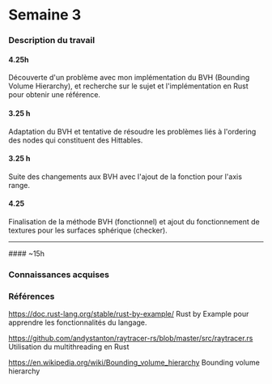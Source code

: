 # Semaine 3

### Description du travail

#### 4.25h

Découverte d'un problème avec mon implémentation du BVH (Bounding Volume Hierarchy), et recherche sur le sujet et l'implémentation en Rust pour obtenir une référence.

#### 3.25 h

Adaptation du BVH et tentative de résoudre les problèmes liés à l'ordering des nodes qui constituent des Hittables.

#### 3.25 h

Suite des changements aux BVH avec l'ajout de la fonction pour l'axis range.

#### 4.25

Finalisation de la méthode BVH (fonctionnel) et ajout du fonctionnement de textures pour les surfaces sphérique (checker).

<hr/>
#### ~15h

### Connaissances acquises

### Références

https://doc.rust-lang.org/stable/rust-by-example/ Rust by Example pour apprendre les fonctionnalités du langage.

https://github.com/andystanton/raytracer-rs/blob/master/src/raytracer.rs Utilisation du multithreading en Rust

https://en.wikipedia.org/wiki/Bounding_volume_hierarchy Bounding volume hierarchy
